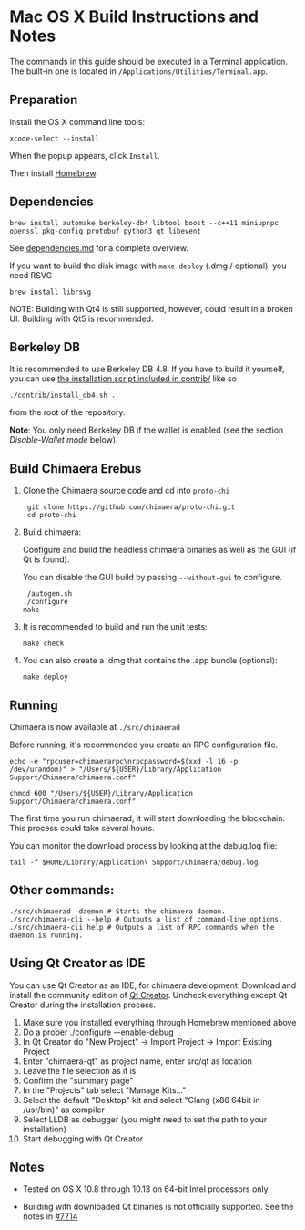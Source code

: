 Mac OS X Build Instructions and Notes
====================================
The commands in this guide should be executed in a Terminal application.
The built-in one is located in `/Applications/Utilities/Terminal.app`.

Preparation
-----------
Install the OS X command line tools:

`xcode-select --install`

When the popup appears, click `Install`.

Then install [Homebrew](https://brew.sh).

Dependencies
----------------------

    brew install automake berkeley-db4 libtool boost --c++11 miniupnpc openssl pkg-config protobuf python3 qt libevent

See [dependencies.md](dependencies.md) for a complete overview.

If you want to build the disk image with `make deploy` (.dmg / optional), you need RSVG

    brew install librsvg

NOTE: Building with Qt4 is still supported, however, could result in a broken UI. Building with Qt5 is recommended.

Berkeley DB
-----------
It is recommended to use Berkeley DB 4.8. If you have to build it yourself,
you can use [the installation script included in contrib/](contrib/install_db4.sh)
like so

```shell
./contrib/install_db4.sh .
```

from the root of the repository.

**Note**: You only need Berkeley DB if the wallet is enabled (see the section *Disable-Wallet mode* below).

Build Chimaera Erebus
------------------------

1. Clone the Chimaera source code and cd into `proto-chi`

        git clone https://github.com/chimaera/proto-chi.git
        cd proto-chi

2.  Build chimaera:

    Configure and build the headless chimaera binaries as well as the GUI (if Qt is found).

    You can disable the GUI build by passing `--without-gui` to configure.

        ./autogen.sh
        ./configure
        make

3.  It is recommended to build and run the unit tests:

        make check

4.  You can also create a .dmg that contains the .app bundle (optional):

        make deploy

Running
-------

Chimaera is now available at `./src/chimaerad`

Before running, it's recommended you create an RPC configuration file.

    echo -e "rpcuser=chimaerarpc\nrpcpassword=$(xxd -l 16 -p /dev/urandom)" > "/Users/${USER}/Library/Application Support/Chimaera/chimaera.conf"

    chmod 600 "/Users/${USER}/Library/Application Support/Chimaera/chimaera.conf"

The first time you run chimaerad, it will start downloading the blockchain. This process could take several hours.

You can monitor the download process by looking at the debug.log file:

    tail -f $HOME/Library/Application\ Support/Chimaera/debug.log

Other commands:
-------

    ./src/chimaerad -daemon # Starts the chimaera daemon.
    ./src/chimaera-cli --help # Outputs a list of command-line options.
    ./src/chimaera-cli help # Outputs a list of RPC commands when the daemon is running.

Using Qt Creator as IDE
------------------------
You can use Qt Creator as an IDE, for chimaera development.
Download and install the community edition of [Qt Creator](https://www.qt.io/download/).
Uncheck everything except Qt Creator during the installation process.

1. Make sure you installed everything through Homebrew mentioned above
2. Do a proper ./configure --enable-debug
3. In Qt Creator do "New Project" -> Import Project -> Import Existing Project
4. Enter "chimaera-qt" as project name, enter src/qt as location
5. Leave the file selection as it is
6. Confirm the "summary page"
7. In the "Projects" tab select "Manage Kits..."
8. Select the default "Desktop" kit and select "Clang (x86 64bit in /usr/bin)" as compiler
9. Select LLDB as debugger (you might need to set the path to your installation)
10. Start debugging with Qt Creator

Notes
-----

* Tested on OS X 10.8 through 10.13 on 64-bit Intel processors only.

* Building with downloaded Qt binaries is not officially supported. See the notes in [#7714](https://github.com/bitcoin/bitcoin/issues/7714)
